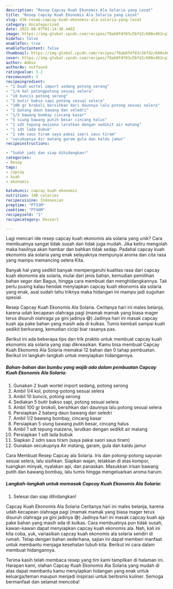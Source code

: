 ```yaml
---
description: "Resep Capcay Kuah Ekonomis Ala Solaria yang Lezat"
title: "Resep Capcay Kuah Ekonomis Ala Solaria yang Lezat"
slug: 436-resep-capcay-kuah-ekonomis-ala-solaria-yang-lezat
category: Uncategorized
date: 2022-08-07T01:14:36.446Z
image: https://img-global.cpcdn.com/recipes/f8ab0fdf83c5bfd2/680x482cq70/capcay-kuah-ekonomis-ala-solaria-foto-resep-utama.jpg
hideToc: false
enableToc: true
enableTocContent: false
thumbnail: https://img-global.cpcdn.com/recipes/f8ab0fdf83c5bfd2/680x482cq70/capcay-kuah-ekonomis-ala-solaria-foto-resep-utama.jpg
cover: https://img-global.cpcdn.com/recipes/f8ab0fdf83c5bfd2/680x482cq70/capcay-kuah-ekonomis-ala-solaria-foto-resep-utama.jpg
author: Admin
authorAv: notfound
ratingvalue: 3.2
reviewcount: 3
recipeingredient:
- "2 buah wortel import sedang potong serong"
- "1/4 kol potongpotong sesuai selera"
- "10 buncis potong serong"
- "5 butir bakso sapi potong sesuai selera"
- "100 gr brokoli bersihkan dari daunnya lalu potong sesuai selera"
- "2 batang daun bawang dan seledri"
- "1/2 bawang bombay cincang kasar"
- "5 siung bawang putih besar cincang halus"
- "1 sdt tepung maizena larutkan dengan sedikit air matang"
- "1 sdt lada bubuk"
- "2 sdm saus tiram saya pakai saori saus tiram"
- "secukupnya Air matang garam gula dan kaldu jamur"
recipeinstructions:

- "Sudah jadi dan siap dihidangkan!"
categories:
- Resep
tags:
- capcay
- kuah
- ekonomis

katakunci: capcay kuah ekonomis 
nutrition: 190 calories
recipecuisine: Indonesian
preptime: "PT33M"
cooktime: "PT40M"
recipeyield: "1"
recipecategory: Dessert

---
```





Lagi mencari ide resep capcay kuah ekonomis ala solaria yang unik? Cara membuatnya sangat tidak susah dan tidak juga mudah. Jika keliru mengolah maka hasilnya akan hambar dan bahkan tidak sedap. Padahal capcay kuah ekonomis ala solaria yang enak selayaknya mempunyai aroma dan cita rasa yang mampu memancing selera Kita.





Banyak hal yang sedikit banyak mempengaruhi kualitas rasa dari capcay kuah ekonomis ala solaria, mulai dari jenis bahan, kemudian pemilihan bahan segar dan Bagus, hingga cara membuat dan menghidangkannya. Tak perlu pusing kalau hendak menyiapkan capcay kuah ekonomis ala solaria yang enak,      asal sudah tahu triknya maka hidangan ini mampu jadi suguhan spesial.














Resep Capcay Kuah Ekonomis Ala Solaria. Ceritanya hari ini males belanja, karena udah kecapean olahraga pagi (mamak mamak yang biasa mager terus disuruh olahraga ya gini jadinya 😅) Jadinya hari ini masak capcay kuah aja pake bahan yang masih ada di kulkas. Tumis kembali sampai kuah sedikit berkurang, kemudian cicipi biar rasanya pas.






Berikut ini ada beberapa tips dan trik praktis untuk membuat capcay kuah ekonomis ala solaria yang siap dikreasikan. Kamu bisa membuat Capcay Kuah Ekonomis Ala Solaria memakai 12 bahan dan 0 tahap pembuatan. Berikut ini langkah-langkah untuk menyiapkan hidangannya.

<!--inarticleads1-->

##### Bahan-bahan dan bumbu yang wajib ada dalam pembuatan Capcay Kuah Ekonomis Ala Solaria:

1. Gunakan 2 buah wortel import sedang, potong serong
1. Ambil 1/4 kol, potong-potong sesuai selera
1. Ambil 10 buncis, potong serong
1. Sediakan 5 butir bakso sapi, potong sesuai selera
1. Ambil 100 gr brokoli, bersihkan dari daunnya lalu potong sesuai selera
1. Persiapkan 2 batang daun bawang dan seledri
1. Ambil 1/2 bawang bombay, cincang kasar
1. Persiapkan 5 siung bawang putih besar, cincang halus
1. Ambil 1 sdt tepung maizena, larutkan dengan sedikit air matang
1. Persiapkan 1 sdt lada bubuk
1. Siapkan 2 sdm saus tiram (saya pakai saori saus tiram)
1. Gunakan secukupnya Air matang, garam, gula dan kaldu jamur


Cara Membuat Resep Capcay ala Solaria. Iris dan potong-potong sayuran sesuai selera, lalu sisihkan. Siapkan wajan, letakkan di atas kompor, tuangkan minyak, nyalakan api, dan panaskan. Masukkan irisan bawang putih dan bawang bombay, lalu tumis hingga mengeluarkan aroma harum. 

<!--inarticleads2-->

##### Langkah-langkah untuk memasak Capcay Kuah Ekonomis Ala Solaria:


1. Selesai dan siap dihidangkan!

Capcay Kuah Ekonomis Ala Solaria Ceritanya hari ini males belanja, karena udah kecapean olahraga pagi (mamak mamak yang biasa mager terus disuruh olahraga ya gini jadinya 😅) Jadinya hari ini masak capcay kuah aja pake bahan yang masih ada di kulkas. Cara membuatnya pun tidak susah, kawan-kawan dapat menyiapkan capcay kuah ekonomis ala. Nah, kali ini kita coba, yuk, variasikan capcay kuah ekonomis ala solaria sendiri di rumah. Tetap dengan bahan sederhana, sajian ini dapat memberi manfaat untuk membantu menjaga kesehatan tubuh kita. Berikut ini cara dalam membuat hidangannya. 

Terima kasih telah membaca resep yang tim kami tampilkan di halaman ini. Harapan kami, olahan Capcay Kuah Ekonomis Ala Solaria yang mudah di atas dapat membantu kamu menyiapkan hidangan yang enak untuk keluarga/teman maupun menjadi inspirasi untuk berbisnis kuliner. Semoga bermanfaat dan selamat mencoba!
